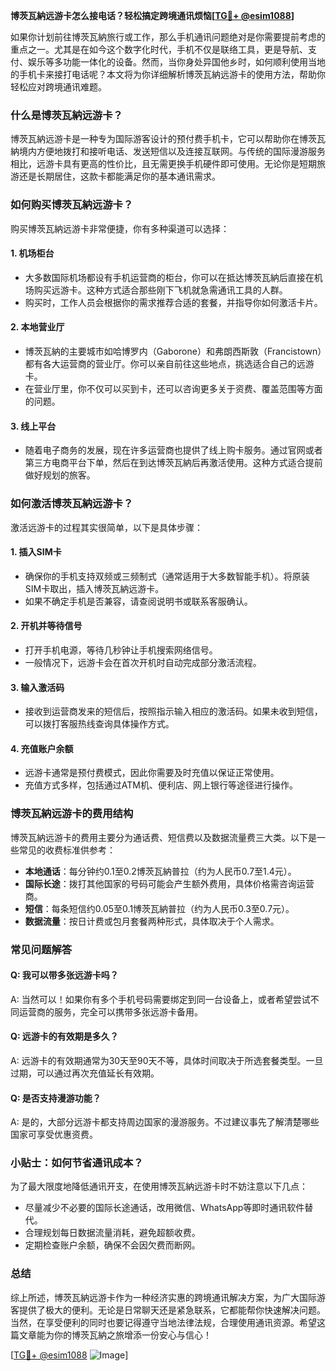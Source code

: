**博茨瓦納远游卡怎么接电话？轻松搞定跨境通讯烦恼[[TG💪+ @esim1088](https://t.me/s/esim1088)]**

如果你计划前往博茨瓦納旅行或工作，那么手机通讯问题绝对是你需要提前考虑的重点之一。尤其是在如今这个数字化时代，手机不仅是联络工具，更是导航、支付、娱乐等多功能一体化的设备。然而，当你身处异国他乡时，如何顺利使用当地的手机卡来接打电话呢？本文将为你详细解析博茨瓦納远游卡的使用方法，帮助你轻松应对跨境通讯难题。

### 什么是博茨瓦納远游卡？

博茨瓦納远游卡是一种专为国际游客设计的预付费手机卡，它可以帮助你在博茨瓦納境内方便地拨打和接听电话、发送短信以及连接互联网。与传统的国际漫游服务相比，远游卡具有更高的性价比，且无需更换手机硬件即可使用。无论你是短期旅游还是长期居住，这款卡都能满足你的基本通讯需求。

### 如何购买博茨瓦納远游卡？

购买博茨瓦納远游卡非常便捷，你有多种渠道可以选择：

#### 1. **机场柜台**
   - 大多数国际机场都设有手机运营商的柜台，你可以在抵达博茨瓦納后直接在机场购买远游卡。这种方式适合那些刚下飞机就急需通讯工具的人群。
   - 购买时，工作人员会根据你的需求推荐合适的套餐，并指导你如何激活卡片。

#### 2. **本地营业厅**
   - 博茨瓦納的主要城市如哈博罗内（Gaborone）和弗朗西斯敦（Francistown）都有各大运营商的营业厅。你可以亲自前往这些地点，挑选适合自己的远游卡。
   - 在营业厅里，你不仅可以买到卡，还可以咨询更多关于资费、覆盖范围等方面的问题。

#### 3. **线上平台**
   - 随着电子商务的发展，现在许多运营商也提供了线上购卡服务。通过官网或者第三方电商平台下单，然后在到达博茨瓦納后再激活使用。这种方式适合提前做好规划的旅客。

### 如何激活博茨瓦納远游卡？

激活远游卡的过程其实很简单，以下是具体步骤：

#### 1. 插入SIM卡
   - 确保你的手机支持双频或三频制式（通常适用于大多数智能手机）。将原装SIM卡取出，插入博茨瓦納远游卡。
   - 如果不确定手机是否兼容，请查阅说明书或联系客服确认。

#### 2. 开机并等待信号
   - 打开手机电源，等待几秒钟让手机搜索网络信号。
   - 一般情况下，远游卡会在首次开机时自动完成部分激活流程。

#### 3. 输入激活码
   - 接收到运营商发来的短信后，按照指示输入相应的激活码。如果未收到短信，可以拨打客服热线查询具体操作方式。

#### 4. 充值账户余额
   - 远游卡通常是预付费模式，因此你需要及时充值以保证正常使用。
   - 充值方式多样，包括通过ATM机、便利店、网上银行等途径进行操作。

### 博茨瓦納远游卡的费用结构

博茨瓦納远游卡的费用主要分为通话费、短信费以及数据流量费三大类。以下是一些常见的收费标准供参考：

- **本地通话**：每分钟约0.1至0.2博茨瓦納普拉（约为人民币0.7至1.4元）。
- **国际长途**：拨打其他国家的号码可能会产生额外费用，具体价格需咨询运营商。
- **短信**：每条短信约0.05至0.1博茨瓦納普拉（约为人民币0.3至0.7元）。
- **数据流量**：按日计费或包月套餐两种形式，具体取决于个人需求。

### 常见问题解答

#### Q: 我可以带多张远游卡吗？
A: 当然可以！如果你有多个手机号码需要绑定到同一台设备上，或者希望尝试不同运营商的服务，完全可以携带多张远游卡备用。

#### Q: 远游卡的有效期是多久？
A: 远游卡的有效期通常为30天至90天不等，具体时间取决于所选套餐类型。一旦过期，可以通过再次充值延长有效期。

#### Q: 是否支持漫游功能？
A: 是的，大部分远游卡都支持周边国家的漫游服务。不过建议事先了解清楚哪些国家可享受优惠资费。

### 小贴士：如何节省通讯成本？

为了最大限度地降低通讯开支，在使用博茨瓦納远游卡时不妨注意以下几点：

- 尽量减少不必要的国际长途通话，改用微信、WhatsApp等即时通讯软件替代。
- 合理规划每日数据流量消耗，避免超额收费。
- 定期检查账户余额，确保不会因欠费而断网。

### 总结

综上所述，博茨瓦納远游卡作为一种经济实惠的跨境通讯解决方案，为广大国际游客提供了极大的便利。无论是日常聊天还是紧急联系，它都能帮你快速解决问题。当然，在享受便利的同时也要记得遵守当地法律法规，合理使用通讯资源。希望这篇文章能为你的博茨瓦納之旅增添一份安心与信心！

[[TG💪+ @esim1088](https://t.me/s/esim1088) ![Image](https://i.postimg.cc/4NQfJmqS/Snipaste-2025-05-13-00-14-12.png)]